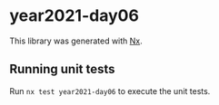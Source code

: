# year2021-day06

This library was generated with [Nx](https://nx.dev).

## Running unit tests

Run `nx test year2021-day06` to execute the unit tests.
